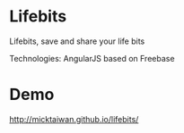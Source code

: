 Lifebits
========

Lifebits, save and share your life bits

Technologies: AngularJS based on Freebase

Demo
====

http://micktaiwan.github.io/lifebits/
